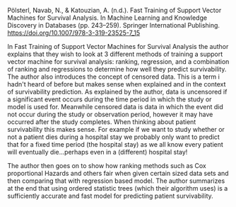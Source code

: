Pölsterl, Navab, N., & Katouzian, A. (n.d.). Fast Training of Support Vector Machines for Survival Analysis. In Machine Learning and Knowledge Discovery in Databases (pp. 243–259). Springer International Publishing. https://doi.org/10.1007/978-3-319-23525-7_15


In Fast Training of Support Vector Machines for Survival Analysis the author explains that they wish to look at 3 different methods of training a support vector machine for survival analysis: ranking, regression, and a combination of ranking and regressions to determine how well they predict survivability. The author also introduces the concept of censored data. This is a term i hadn't heard of before but makes sense when explained and in the context of survivability prediction. As explained by the author, data is uncensored if a significant event occurs during the time period in which the study or model is used for.  Meanwhile censored data is data in which the event did not occur during the study or observation period, however it may have occurred after the study completes. When thinking about patient survivability this makes sense. For example if we want to study whether or not a patient dies during a hospital stay we probably only want to predict that for a fixed time period (the hospital stay) as we all know every patient will eventually die...perhaps even in a (different) hospital stay! 

The author then goes on to show how ranking methods such as Cox proportional Hazards and others fair when given certain sized data sets and then comparing that with regression based model. The author summarizes at the end that using ordered statistic trees (which their algorithm uses) is a sufficiently accurate and fast model for predicting patient survivability.
